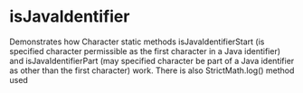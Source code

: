 # isJavaIdentifier
Demonstrates how Character static methods isJavaIdentifierStart (is specified character  permissible as the first character in a Java identifier) and isJavaIdentifierPart (may specified character be part of a Java identifier as other than the first character) work. There is also StrictMath.log() method used
